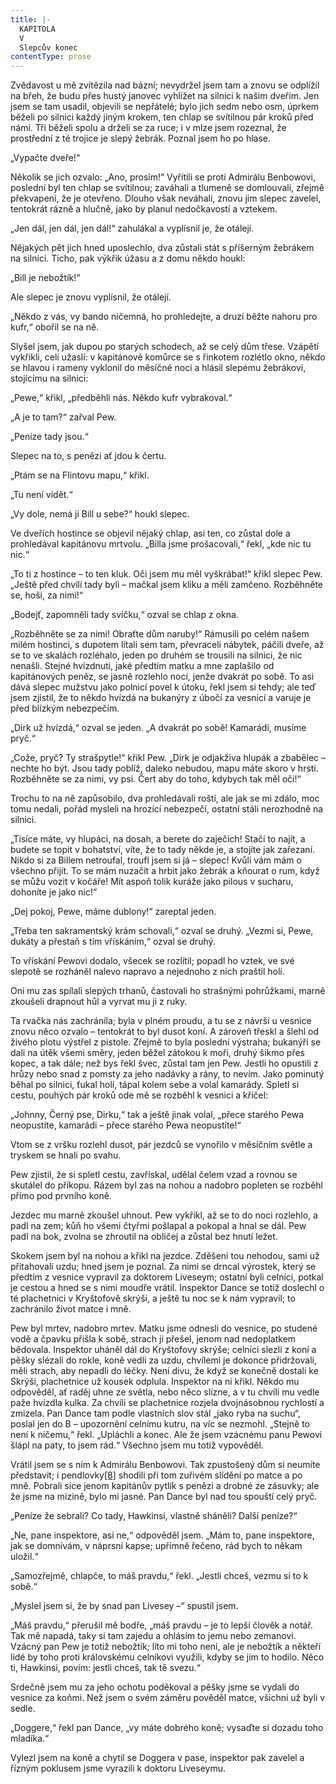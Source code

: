 ```yaml
---
title: |-
  KAPITOLA
  V
  Slepcův konec
contentType: prose
---
```


Zvědavost u mě zvítězila nad bázní; nevydržel jsem tam a znovu se odplížil na břeh, že budu přes hustý janovec vyhlížet na silnici k našim dveřím. Jen jsem se tam usadil, objevili se nepřátelé; bylo jich sedm nebo osm, úprkem běželi po silnici každý jiným krokem, ten chlap se svítilnou pár kroků před námi. Tři běželi spolu a drželi se za ruce; i v mlze jsem rozeznal, že prostřední z té trojice je slepý žebrák. Poznal jsem ho po hlase.

„Vypačte dveře!“

Několik se jich ozvalo: „Ano, prosím!“ Vyřítili se proti Admirálu Benbowovi, poslední byl ten chlap se svítilnou; zaváhali a tlumeně se domlouvali, zřejmě překvapeni, že je otevřeno. Dlouho však neváhali, znovu jim slepec zavelel, tentokrát rázně a hlučně, jako by planul nedočkavostí a vztekem.

„Jen dál, jen dál, jen dál!“ zahulákal a vyplísnil je, že otálejí.

Nějakých pět jich hned uposlechlo, dva zůstali stát s příšerným žebrákem na silnici. Ticho, pak výkřik úžasu a z domu někdo houkl:

„Bill je nebožtík!“

Ale slepec je znovu vyplísnil, že otálejí.

„Někdo z vás, vy bando ničemná, ho prohledejte, a druzí běžte nahoru pro kufr,“ obořil se na ně.

Slyšel jsem, jak dupou po starých schodech, až se celý dům třese. Vzápětí vykřikli, celí užaslí: v kapitánově komůrce se s řinkotem rozlétlo okno, někdo se hlavou i rameny vyklonil do měsíčné noci a hlásil slepému žebrákovi, stojícímu na silnici:

„Pewe,“ křikl, „předběhli nás. Někdo kufr vybrakoval.“

„A je to tam?“ zařval Pew.

„Peníze tady jsou.“

Slepec na to, s penězi ať jdou k čertu.

„Ptám se na Flintovu mapu,“ křikl.

„Tu není vidět.“

„Vy dole, nemá ji Bill u sebe?“ houkl slepec.

Ve dveřích hostince se objevil nějaký chlap, asi ten, co zůstal dole a prohledával kapitánovu mrtvolu. „Billa jsme prošacovali,“ řekl, „kde nic tu nic.“

„To ti z hostince – to ten kluk. Oči jsem mu měl vyškrábat!“ křikl slepec Pew. „Ještě před chvílí tady byli – mačkal jsem kliku a měli zamčeno. Rozběhněte se, hoši, za nimi!“

„Bodejť, zapomněli tady svíčku,“ ozval se chlap z okna.

„Rozběhněte se za nimi! Obraťte dům naruby!“ Rámusili po celém našem milém hostinci, s dupotem lítali sem tam, převraceli nábytek, páčili dveře, až se to ve skalách rozléhalo, jeden po druhém se trousili na silnici, že nic nenašli. Stejné hvízdnutí, jaké předtím matku a mne zaplašilo od kapitánových peněz, se jasně rozlehlo nocí, jenže dvakrát po sobě. To asi dává slepec mužstvu jako polnicí povel k útoku, řekl jsem si tehdy; ale teď jsem zjistil, že to někdo hvízdá na bukanýry z úbočí za vesnicí a varuje je před blízkým nebezpečím.

„Dirk už hvízdá,“ ozval se jeden. „A dvakrát po sobě! Kamarádi, musíme pryč.“

„Cože, pryč? Ty strašpytle!“ křikl Pew. „Dirk je odjakživa hlupák a zbabělec – nechte ho být. Jsou tady poblíž, daleko nebudou, mapu máte skoro v hrsti. Rozběhněte se za nimi, vy psi. Čert aby do toho, kdybych tak měl oči!“

Trochu to na ně zapůsobilo, dva prohledávali roští, ale jak se mi zdálo, moc tomu nedali, pořád mysleli na hrozící nebezpečí, ostatní stáli nerozhodně na silnici.

„Tisíce máte, vy hlupáci, na dosah, a berete do zaječích! Stačí to najít, a budete se topit v bohatství, víte, že to tady někde je, a stojíte jak zařezaní. Nikdo si za Billem netroufal, troufl jsem si já – slepec! Kvůli vám mám o všechno přijít. To se mám nuzačit a hrbit jako žebrák a kňourat o rum, když se můžu vozit v kočáře! Mít aspoň tolik kuráže jako pilous v sucharu, dohoníte je jako nic!“

„Dej pokoj, Pewe, máme dublony!“ zareptal jeden.

„Třeba ten sakramentský krám schovali,“ ozval se druhý. „Vezmi si, Pewe, dukáty a přestaň s tím vřískáním,“ ozval se druhý.

To vřískání Pewovi dodalo, všecek se rozlítil; popadl ho vztek, ve své slepotě se rozháněl nalevo napravo a nejednoho z nich praštil holí.

Oni mu zas spílali slepých trhanů, častovali ho strašnými pohrůžkami, marně zkoušeli drapnout hůl a vyrvat mu ji z ruky.

Ta rvačka nás zachránila; byla v plném proudu, a tu se z návrší u vesnice znovu něco ozvalo – tentokrát to byl dusot koní. A zároveň třeskl a šlehl od živého plotu výstřel z pistole. Zřejmě to byla poslední výstraha; bukanýři se dali na útěk všemi směry, jeden běžel zátokou k moři, druhý šikmo přes kopec, a tak dále; než bys řekl švec, zůstal tam jen Pew. Jestli ho opustili z hrůzy nebo snad z pomsty za jeho nadávky a rány, to nevím. Jako pominutý běhal po silnici, ťukal holí, tápal kolem sebe a volal kamarády. Spletl si cestu, pouhých pár kroků ode mě se rozběhl k vesnici a křičel:

„Johnny, Černý pse, Dirku,“ tak a ještě jinak volal, „přece starého Pewa neopustíte, kamarádi – přece starého Pewa neopustíte!“

Vtom se z vršku rozlehl dusot, pár jezdců se vynořilo v měsíčním světle a tryskem se hnali po svahu.

Pew zjistil, že si spletl cestu, zavřískal, udělal čelem vzad a rovnou se skutálel do příkopu. Rázem byl zas na nohou a nadobro popleten se rozběhl přímo pod prvního koně.

Jezdec mu marně zkoušel uhnout. Pew vykřikl, až se to do noci rozlehlo, a padl na zem; kůň ho všemi čtyřmi pošlapal a pokopal a hnal se dál. Pew padl na bok, zvolna se zhroutil na obličej a zůstal bez hnutí ležet.

Skokem jsem byl na nohou a křikl na jezdce. Zděšeni tou nehodou, sami už přitahovali uzdu; hned jsem je poznal. Za nimi se drncal výrostek, který se předtím z vesnice vypravil za doktorem Liveseym; ostatní byli celníci, potkal je cestou a hned se s nimi moudře vrátil. Inspektor Dance se totiž doslechl o té plachetnici v Kryštofově skrýši, a ještě tu noc se k nám vypravil; to zachránilo život matce i mně.

Pew byl mrtev, nadobro mrtev. Matku jsme odnesli do vesnice, po studené vodě a čpavku přišla k sobě, strach ji přešel, jenom nad nedoplatkem bědovala. Inspektor uháněl dál do Kryštofovy skrýše; celníci slezli z koní a pěšky slézali do rokle, koně vedli za uzdu, chvílemi je dokonce přidržovali, měli strach, aby nepadli do léčky. Není divu, že když se konečně dostali ke Skrýši, plachetnice už kousek odplula. Inspektor na ni křikl. Někdo mu odpověděl, ať raděj uhne ze světla, nebo něco slízne, a v tu chvíli mu vedle paže hvízdla kulka. Za chvíli se plachetnice rozjela dvojnásobnou rychlostí a zmizela. Pan Dance tam podle vlastních slov stál „jako ryba na suchu“, poslal jen do B – upozornění celnímu kutru, na víc se nezmohl. „Stejně to není k ničemu,“ řekl. „Upláchli a konec. Ale že jsem vzácnému panu Pewovi šlápl na paty, to jsem rád.“ Všechno jsem mu totiž vypověděl.

Vrátil jsem se s ním k Admirálu Benbowovi. Tak zpustošený dům si neumíte představit; i pendlovky[\[8\]](./resources/undefined) shodili při tom zuřivém slídění po matce a po mně. Pobrali sice jenom kapitánův pytlík s penězi a drobné ze zásuvky; ale že jsme na mizině, bylo mi jasné. Pan Dance byl nad tou spouští celý pryč.

„Peníze že sebrali? Co tady, Hawkinsi, vlastně sháněli? Další peníze?“

„Ne, pane inspektore, asi ne,“ odpověděl jsem. „Mám to, pane inspektore, jak se domnívám, v náprsní kapse; upřímně řečeno, rád bych to někam uložil.“

„Samozřejmě, chlapče, to máš pravdu,“ řekl. „Jestli chceš, vezmu si to k sobě.“

„Myslel jsem si, že by snad pan Livesey –“ spustil jsem.

„Máš pravdu,“ přerušil mě bodře, „máš pravdu – je to lepší člověk a notář. Tak mě napadá, taky si tam zajedu a ohlásím to jemu nebo zemanovi. Vzácný pan Pew je totiž nebožtík; líto mi toho není, ale je nebožtík a někteří lidé by toho proti královskému celníkovi využili, kdyby se jim to hodilo. Něco ti, Hawkinsi, povím: jestli chceš, tak tě svezu.“

Srdečně jsem mu za jeho ochotu poděkoval a pěšky jsme se vydali do vesnice za koňmi. Než jsem o svém záměru pověděl matce, všichni už byli v sedle.

„Doggere,“ řekl pan Dance, „vy máte dobrého koně; vysaďte si dozadu toho mladíka.“

Vylezl jsem na koně a chytil se Doggera v pase, inspektor pak zavelel a řízným poklusem jsme vyrazili k doktoru Liveseymu.
